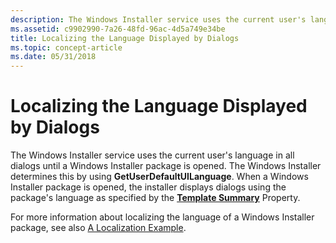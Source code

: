 ```yaml
---
description: The Windows Installer service uses the current user's language in all dialogs until a Windows Installer package is opened.
ms.assetid: c9902990-7a26-48fd-96ac-4d5a749e34be
title: Localizing the Language Displayed by Dialogs
ms.topic: concept-article
ms.date: 05/31/2018
---
```


# Localizing the Language Displayed by Dialogs

The Windows Installer service uses the current user's language in all dialogs until a Windows Installer package is opened. The Windows Installer determines this by using **GetUserDefaultUILanguage**. When a Windows Installer package is opened, the installer displays dialogs using the package's language as specified by the [**Template Summary**](template-summary.md) Property.

For more information about localizing the language of a Windows Installer package, see also [A Localization Example](a-localization-example.md).

 

 



